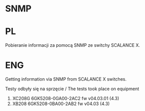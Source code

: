 # SNMP

# PL
Pobieranie informacji za pomocą SNMP ze switchy SCALANCE X.

# ENG
Getting information via SNMP from SCALANCE X switches.

Testy odbyły się na sprzęcie / The tests took place on equipment
1. XC208G   6GK5208-0GA00-2AC2  fw v04.03.01 (4.3)
2. XB208    6GK5208-0BA00-2AB2  fw v04.03 (4.3)


